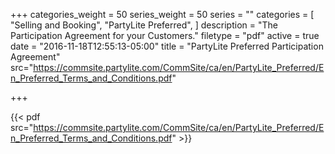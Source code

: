 +++
categories_weight = 50
series_weight = 50
series = ""
categories = [
  "Selling and Booking",
  "PartyLite Preferred",
]
description = "The Participation Agreement for your Customers."
filetype = "pdf"
active = true
date = "2016-11-18T12:55:13-05:00"
title = "PartyLite Preferred Participation Agreement"
src="https://commsite.partylite.com/CommSite/ca/en/PartyLite_Preferred/En_Preferred_Terms_and_Conditions.pdf"

+++

{{< pdf src="https://commsite.partylite.com/CommSite/ca/en/PartyLite_Preferred/En_Preferred_Terms_and_Conditions.pdf" >}}
